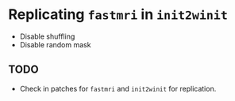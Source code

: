 # Replicating `fastmri` in `init2winit`

- Disable shuffling
- Disable random mask

## TODO
- Check in patches for `fastmri` and `init2winit` for replication.
